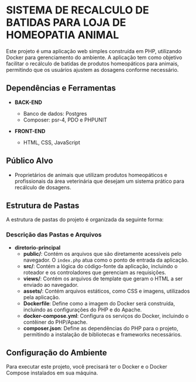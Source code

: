 # SISTEMA DE RECALCULO DE BATIDAS PARA LOJA DE HOMEOPATIA ANIMAL

Este projeto é uma aplicação web simples construída em PHP, utilizando Docker para gerenciamento do ambiente. A aplicação tem como objetivo facilitar o recálculo de batidas de produtos homeopáticos para animais, permitindo que os usuários ajustem as dosagens conforme necessário.

## Dependências e Ferramentas

- **BACK-END**
  - Banco de dados: Postgres
  - Composer: psr-4, PDO e PHPUNIT

- **FRONT-END**
  - HTML, CSS, JavaScript

## Público Alvo

- Proprietários de animais que utilizam produtos homeopáticos e profissionais da área veterinária que desejam um sistema prático para recálculo de dosagens.

## Estrutura de Pastas

A estrutura de pastas do projeto é organizada da seguinte forma:

### Descrição das Pastas e Arquivos

- **diretorio-principal**
  - **public/**: Contém os arquivos que são diretamente acessíveis pelo navegador. O `index.php` atua como o ponto de entrada da aplicação.
  - **src/**: Contém a lógica do código-fonte da aplicação, incluindo o roteador e os controladores que gerenciam as requisições.
  - **views/**: Contém os arquivos de template que geram o HTML a ser enviado ao navegador.
  - **assets/**: Contém arquivos estáticos, como CSS e imagens, utilizados pela aplicação.
  - **Dockerfile**: Define como a imagem do Docker será construída, incluindo as configurações do PHP e do Apache.
  - **docker-compose.yml**: Configura os serviços do Docker, incluindo o contêiner do PHP/Apache.
  - **composer.json**: Define as dependências do PHP para o projeto, permitindo a instalação de bibliotecas e frameworks necessários.

## Configuração do Ambiente

Para executar este projeto, você precisará ter o Docker e o Docker Compose instalados em sua máquina.
